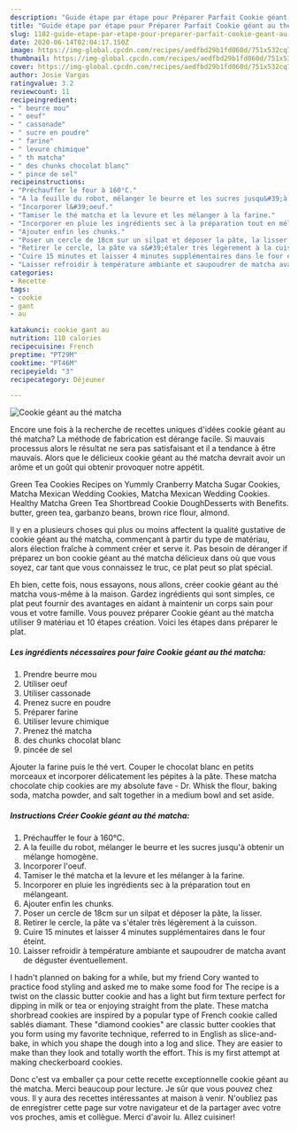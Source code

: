 ```yaml
---
description: "Guide étape par étape pour Préparer Parfait Cookie géant au thé matcha"
title: "Guide étape par étape pour Préparer Parfait Cookie géant au thé matcha"
slug: 1102-guide-etape-par-etape-pour-preparer-parfait-cookie-geant-au-the-matcha
date: 2020-06-14T02:04:17.150Z
image: https://img-global.cpcdn.com/recipes/aedfbd29b1fd060d/751x532cq70/cookie-geant-au-the-matcha-photo-principale-de-la-recette.jpg
thumbnail: https://img-global.cpcdn.com/recipes/aedfbd29b1fd060d/751x532cq70/cookie-geant-au-the-matcha-photo-principale-de-la-recette.jpg
cover: https://img-global.cpcdn.com/recipes/aedfbd29b1fd060d/751x532cq70/cookie-geant-au-the-matcha-photo-principale-de-la-recette.jpg
author: Josie Vargas
ratingvalue: 3.2
reviewcount: 11
recipeingredient:
- " beurre mou"
- " oeuf"
- " cassonade"
- " sucre en poudre"
- " farine"
- " levure chimique"
- " th matcha"
- " des chunks chocolat blanc"
- " pince de sel"
recipeinstructions:
- "Préchauffer le four à 160°C."
- "A la feuille du robot, mélanger le beurre et les sucres jusqu&#39;à obtenir un mélange homogène."
- "Incorporer l&#39;oeuf."
- "Tamiser le thé matcha et la levure et les mélanger à la farine."
- "Incorporer en pluie les ingrédients sec à la préparation tout en mélangeant."
- "Ajouter enfin les chunks."
- "Poser un cercle de 18cm sur un silpat et déposer la pâte, la lisser."
- "Retirer le cercle, la pâte va s&#39;étaler très légèrement à la cuisson."
- "Cuire 15 minutes et laisser 4 minutes supplémentaires dans le four éteint."
- "Laisser refroidir à température ambiante et saupoudrer de matcha avant de déguster éventuellement."
categories:
- Recette
tags:
- cookie
- gant
- au

katakunci: cookie gant au 
nutrition: 110 calories
recipecuisine: French
preptime: "PT29M"
cooktime: "PT46M"
recipeyield: "3"
recipecategory: Déjeuner

---
```



![Cookie géant au thé matcha](https://img-global.cpcdn.com/recipes/aedfbd29b1fd060d/751x532cq70/cookie-geant-au-the-matcha-photo-principale-de-la-recette.jpg)

Encore une fois à la recherche de recettes uniques d'idées cookie géant au thé matcha? La méthode de fabrication est dérange facile. Si mauvais processus alors le résultat ne sera pas satisfaisant et il a tendance à être mauvais. Alors que le délicieux cookie géant au thé matcha devrait avoir un arôme et un goût qui obtenir provoquer notre appétit.

Green Tea Cookies Recipes on Yummly Cranberry Matcha Sugar Cookies, Matcha Mexican Wedding Cookies, Matcha Mexican Wedding Cookies. Healthy Matcha Green Tea Shortbread Cookie DoughDesserts with Benefits. butter, green tea, garbanzo beans, brown rice flour, almond.

Il y en a plusieurs choses qui plus ou moins affectent la qualité gustative de cookie géant au thé matcha, commençant à partir du type de matériau, alors élection fraîche à comment créer et serve it. Pas besoin de déranger if préparez un bon cookie géant au thé matcha délicieux dans où que vous soyez, car tant que vous connaissez le truc, ce plat peut so plat spécial.


Eh bien, cette fois, nous essayons, nous allons, créer cookie géant au thé matcha vous-même à la maison. Gardez ingrédients qui sont simples, ce plat peut fournir des avantages en aidant à maintenir un corps sain pour vous et votre famille. Vous pouvez préparer Cookie géant au thé matcha utiliser 9 matériau et 10 étapes création. Voici les étapes dans préparer le plat.

<!--inarticleads1-->

##### Les ingrédients nécessaires pour faire Cookie géant au thé matcha:

1. Prendre  beurre mou
1. Utiliser  oeuf
1. Utiliser  cassonade
1. Prenez  sucre en poudre
1. Préparer  farine
1. Utiliser  levure chimique
1. Prenez  thé matcha
1.   des chunks chocolat blanc
1.   pincée de sel


Ajouter la farine puis le thé vert. Couper le chocolat blanc en petits morceaux et incorporer délicatement les pépites à la pâte. These matcha chocolate chip cookies are my absolute fave - Dr. Whisk the flour, baking soda, matcha powder, and salt together in a medium bowl and set aside. 

<!--inarticleads2-->

##### Instructions Créer Cookie géant au thé matcha:

1. Préchauffer le four à 160°C.
1. A la feuille du robot, mélanger le beurre et les sucres jusqu&#39;à obtenir un mélange homogène.
1. Incorporer l&#39;oeuf.
1. Tamiser le thé matcha et la levure et les mélanger à la farine.
1. Incorporer en pluie les ingrédients sec à la préparation tout en mélangeant.
1. Ajouter enfin les chunks.
1. Poser un cercle de 18cm sur un silpat et déposer la pâte, la lisser.
1. Retirer le cercle, la pâte va s&#39;étaler très légèrement à la cuisson.
1. Cuire 15 minutes et laisser 4 minutes supplémentaires dans le four éteint.
1. Laisser refroidir à température ambiante et saupoudrer de matcha avant de déguster éventuellement.


I hadn&#39;t planned on baking for a while, but my friend Cory wanted to practice food styling and asked me to make some food for The recipe is a twist on the classic butter cookie and has a light but firm texture perfect for dipping in milk or tea or enjoying straight from the plate. These matcha shorbread cookies are inspired by a popular type of French cookie called sablés diamant. These &#34;diamond cookies&#34; are classic butter cookies that you form using my favorite technique, referred to in English as slice-and-bake, in which you shape the dough into a log and slice. They are easier to make than they look and totally worth the effort. This is my first attempt at making checkerboard cookies. 


Donc c'est va emballer ça pour cette recette exceptionnelle cookie géant au thé matcha. Merci beaucoup pour lecture. Je sûr que vous pouvez chez vous. Il y aura des recettes  intéressantes at maison à venir. N'oubliez pas de enregistrer cette page sur votre navigateur et de la partager avec votre vos proches, amis et collègue. Merci d'avoir lu. Allez cuisiner!

